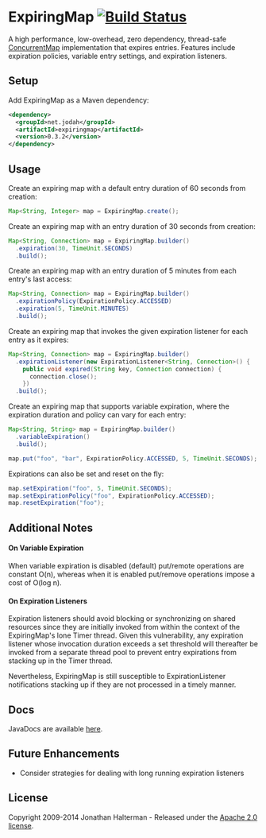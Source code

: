 # ExpiringMap [![Build Status](https://travis-ci.org/jhalterman/expiringmap.png)](https://travis-ci.org/jhalterman/expiringmap)

A high performance, low-overhead, zero dependency, thread-safe [ConcurrentMap](https://docs.oracle.com/javase/8/docs/api/java/util/concurrent/ConcurrentMap.html) implementation that expires entries. Features include expiration policies, variable entry settings, and expiration listeners.

## Setup

Add ExpiringMap as a Maven dependency:

```xml
<dependency>
  <groupId>net.jodah</groupId>
  <artifactId>expiringmap</artifactId>
  <version>0.3.2</version>
</dependency>
```

## Usage

Create an expiring map with a default entry duration of 60 seconds from creation:

```java
Map<String, Integer> map = ExpiringMap.create();
```
    
Create an expiring map with an entry duration of 30 seconds from creation:

```java
Map<String, Connection> map = ExpiringMap.builder()
  .expiration(30, TimeUnit.SECONDS)
  .build();
```

Create an expiring map with an entry duration of 5 minutes from each entry's last access:

```java
Map<String, Connection> map = ExpiringMap.builder()
  .expirationPolicy(ExpirationPolicy.ACCESSED)
  .expiration(5, TimeUnit.MINUTES)
  .build(); 
```

Create an expiring map that invokes the given expiration listener for each entry as it expires:

```java
Map<String, Connection> map = ExpiringMap.builder()
  .expirationListener(new ExpirationListener<String, Connection>() { 
    public void expired(String key, Connection connection) { 
      connection.close(); 
    })
  .build();
```
        
Create an expiring map that supports variable expiration, where the expiration duration and policy can vary for each entry:

```java
Map<String, String> map = ExpiringMap.builder()
  .variableExpiration()
  .build();

map.put("foo", "bar", ExpirationPolicy.ACCESSED, 5, TimeUnit.SECONDS);
```

Expirations can also be set and reset on the fly:

```java
map.setExpiration("foo", 5, TimeUnit.SECONDS);
map.setExpirationPolicy("foo", ExpirationPolicy.ACCESSED);
map.resetExpiration("foo");
```

## Additional Notes

#### On Variable Expiration

When variable expiration is disabled (default) put/remote operations are constant O(n), whereas when it is enabled put/remove operations impose a cost of O(log n).

#### On Expiration Listeners

Expiration listeners should avoid blocking or synchronizing on shared resources since they are initially invoked from within the context of the ExpiringMap's lone Timer thread. Given this vulnerability, any expiration listener whose invocation duration exceeds a set threshold will thereafter be invoked from a separate thread pool to prevent entry expirations from stacking up in the Timer thread.

Nevertheless, ExpiringMap is still susceptible to ExpirationListener notifications stacking up if they are not processed in a timely manner.

## Docs

JavaDocs are available [here](https://jhalterman.github.com/expiringmap/javadoc).

## Future Enhancements

* Consider strategies for dealing with long running expiration listeners

## License

Copyright 2009-2014 Jonathan Halterman - Released under the [Apache 2.0 license](http://www.apache.org/licenses/LICENSE-2.0.html).